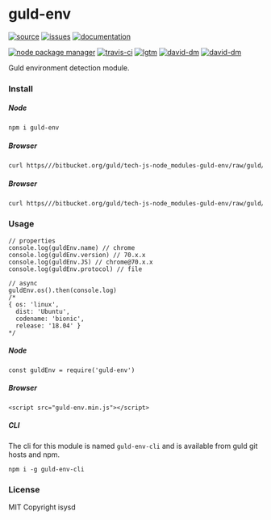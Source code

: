# guld-env

[![source](https://img.shields.io/badge/source-bitbucket-blue.svg)](https://bitbucket.org/guld/tech-js-node_modules-guld-env) [![issues](https://img.shields.io/badge/issues-bitbucket-yellow.svg)](https://bitbucket.org/guld/tech-js-node_modules-guld-env/issues) [![documentation](https://img.shields.io/badge/docs-guld.tech-green.svg)](https://guld.tech/lib/guld-env.html)

[![node package manager](https://img.shields.io/npm/v/guld-env.svg)](https://www.npmjs.com/package/guld-env) [![travis-ci](https://travis-ci.org/guldcoin/tech-js-node_modules-guld-env.svg)](https://travis-ci.org/guldcoin/tech-js-node_modules-guld-env?branch=guld) [![lgtm](https://img.shields.io/lgtm/grade/javascript/b/guld/tech-js-node_modules-guld-env.svg?logo=lgtm&logoWidth=18)](https://lgtm.com/projects/b/guld/tech-js-node_modules-guld-env/context:javascript) [![david-dm](https://david-dm.org/guldcoin/tech-js-node_modules-guld-env/status.svg)](https://david-dm.org/guldcoin/tech-js-node_modules-guld-env) [![david-dm](https://david-dm.org/guldcoin/tech-js-node_modules-guld-env/dev-status.svg)](https://david-dm.org/guldcoin/tech-js-node_modules-guld-env?type=dev)

Guld environment detection module.

### Install

##### Node

```sh
npm i guld-env
```
##### Browser

```sh
curl https///bitbucket.org/guld/tech-js-node_modules-guld-env/raw/guld/guld-env.min.js -o guld-env.min.js
```
##### Browser

```sh
curl https///bitbucket.org/guld/tech-js-node_modules-guld-env/raw/guld/guld-env.min.js -o guld-env.min.js
```

### Usage

```
// properties
console.log(guldEnv.name) // chrome
console.log(guldEnv.version) // 70.x.x
console.log(guldEnv.JS) // chrome@70.x.x
console.log(guldEnv.protocol) // file

// async
guldEnv.os().then(console.log)
/*
{ os: 'linux',
  dist: 'Ubuntu',
  codename: 'bionic',
  release: '18.04' }
*/
```

##### Node

```
const guldEnv = require('guld-env')
```

##### Browser

```
<script src="guld-env.min.js"></script>
```

##### CLI

The cli for this module is named `guld-env-cli` and is available from guld git hosts and npm.

```
npm i -g guld-env-cli
```

### License

MIT Copyright isysd

